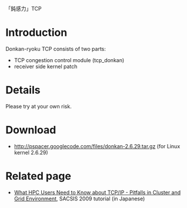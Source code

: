 「鈍感力」TCP

# Introduction #

Donkan-ryoku TCP consists of two parts:
  * TCP congestion control module (tcp\_donkan)
  * receiver side kernel patch


# Details #

Please try at your own risk.


# Download #
  * http://pspacer.googlecode.com/files/donkan-2.6.29.tar.gz (for Linux kernel 2.6.29)

# Related page #
  * [What HPC Users Need to Know about TCP/IP - Pitfalls in Cluster and Grid Environment](http://www.hpcc.jp/sacsis/2009/SACSIS2009_TCP.pdf), SACSIS 2009 tutorial (in Japanese)